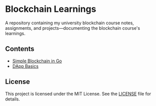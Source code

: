 # Blockchain Learnings
A repository containing my university blockchain course notes, assignments, and projects—documenting the blockchain course's learnings.

## Contents

- [Simple Blockchain in Go](Assignments/Assignment-1)
- [DApp Basics](Assignments/Assignment-2)

## License

This project is licensed under the MIT License. See the [LICENSE](LICENSE) file for details.

